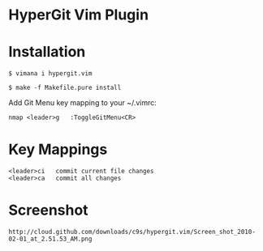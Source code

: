 
HyperGit Vim Plugin
===================


Installation
============

    $ vimana i hypergit.vim

    $ make -f Makefile.pure install


Add Git Menu key mapping to your ~/.vimrc:


    nmap <leader>g   :ToggleGitMenu<CR>


Key Mappings
============

    <leader>ci   commit current file changes
    <leader>ca   commit all changes

Screenshot
===========

    http://cloud.github.com/downloads/c9s/hypergit.vim/Screen_shot_2010-02-01_at_2.51.53_AM.png

